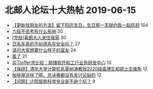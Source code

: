 # 北邮人论坛十大热帖 2019-06-15

- [【更新找朋友的方法】留下阳历生日，生日那一天就约饭一起庆祝](https://bbs.byr.cn/article/Friends/1779165) 104
- [六级不去考有什么影响](https://bbs.byr.cn/article/Talking/6128464) 30
- [[完结]喜鹊大人来住我家](https://bbs.byr.cn/article/Picture/3239974) 30
- [日系车真的不如德系车安全吗？](https://bbs.byr.cn/article/AutoMotor/127447) 27
- [请问大家想要什么样子的室友](https://bbs.byr.cn/article/Home/118869) 24
- [匿了](https://bbs.byr.cn/article/WorkLife/1124822) 21
- [实习offer求比较：邮储软开和工行业务研发中心](https://bbs.byr.cn/article/Job/2036641) 13
- [【保研】清华大学计算机系夏树涛教授2020级直博生和硕士生推免](https://bbs.byr.cn/article/AimGraduate/1168385) 12
- [咖啡屋这样了啊，总决赛都没有发讨论贴的](https://bbs.byr.cn/article/Basketball/610594) 12
- [【问题】计院智能科学专业是不是个坑？](https://bbs.byr.cn/article/GoAbroad/364754) 9


